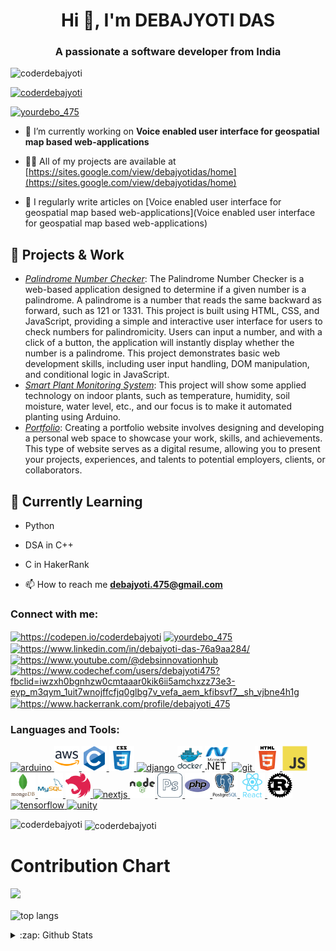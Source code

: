 <h1 align="center">Hi 👋, I'm DEBAJYOTI DAS</h1>
<h3 align="center">A passionate a software developer from India</h3>

<p align="left"> <img src="https://komarev.com/ghpvc/?username=coderdebajyoti&label=Profile%20views&color=0e75b6&style=flat" alt="coderdebajyoti" /> </p>

<p align="left"> <a href="https://github.com/ryo-ma/github-profile-trophy"><img src="https://github-profile-trophy.vercel.app/?username=coderdebajyoti" alt="coderdebajyoti" /></a> </p>

<p align="left"> <a href="https://twitter.com/yourdebo_475" target="blank"><img src="https://img.shields.io/twitter/follow/yourdebo_475?logo=twitter&style=for-the-badge" alt="yourdebo_475" /></a> </p>

- 🔭 I’m currently working on **Voice enabled user interface for geospatial map based web-applications**

- 👨‍💻 All of my projects are available at [https://sites.google.com/view/debajyotidas/home](https://sites.google.com/view/debajyotidas/home)

- 📝 I regularly write articles on [Voice enabled user interface for geospatial map based web-applications](Voice enabled user interface for geospatial map based web-applications)

## 🔭 Projects & Work

- *[Palindrome Number Checker](https://github.com/CoderDebajyoti/Palindrome-Number-Checker-)*: The Palindrome Number Checker is a web-based application designed to determine if a given number is a palindrome. A palindrome is a number that reads the same backward as forward, such as 121 or 1331. This project is built using HTML, CSS, and JavaScript, providing a simple and interactive user interface for users to check numbers for palindromicity. Users can input a number, and with a click of a button, the application will instantly display whether the number is a palindrome. This project demonstrates basic web development skills, including user input handling, DOM manipulation, and conditional logic in JavaScript.
- *[Smart Plant Monitoring System]()*: This project will show some applied technology on indoor plants, such as temperature, humidity, soil moisture, water level, etc., and our focus is to make it automated planting using Arduino.
- *[Portfolio](https://sites.google.com/view/debajyotidas/project-page)*: Creating a portfolio website involves designing and developing a personal web space to showcase your work, skills, and achievements. This type of website serves as a digital resume, allowing you to present your projects, experiences, and talents to potential employers, clients, or collaborators.

## 🌱 Currently Learning

- Python
- DSA in C++
- C in HakerRank

- 📫 How to reach me **debajyoti.475@gmail.com**

<h3 align="left">Connect with me:</h3>
<p align="left">
<a href="https://codepen.io/https://codepen.io/coderdebajyoti" target="blank"><img align="center" src="https://raw.githubusercontent.com/rahuldkjain/github-profile-readme-generator/master/src/images/icons/Social/codepen.svg" alt="https://codepen.io/coderdebajyoti" height="30" width="40" /></a>
<a href="https://twitter.com/yourdebo_475" target="blank"><img align="center" src="https://raw.githubusercontent.com/rahuldkjain/github-profile-readme-generator/master/src/images/icons/Social/twitter.svg" alt="yourdebo_475" height="30" width="40" /></a>
<a href="https://linkedin.com/in/https://www.linkedin.com/in/debajyoti-das-76a9aa284/" target="blank"><img align="center" src="https://raw.githubusercontent.com/rahuldkjain/github-profile-readme-generator/master/src/images/icons/Social/linked-in-alt.svg" alt="https://www.linkedin.com/in/debajyoti-das-76a9aa284/" height="30" width="40" /></a>
<a href="https://www.youtube.com/c/https://www.youtube.com/@debsinnovationhub" target="blank"><img align="center" src="https://raw.githubusercontent.com/rahuldkjain/github-profile-readme-generator/master/src/images/icons/Social/youtube.svg" alt="https://www.youtube.com/@debsinnovationhub" height="30" width="40" /></a>
<a href="https://www.codechef.com/users/https://www.codechef.com/users/debajyoti475?fbclid=iwzxh0bgnhzw0cmtaaar0kik6ii5amchxzz73e3-eyp_m3qym_1uit7wnojffcfjq0glbg7v_vefa_aem_kfibsvf7__sh_vjbne4h1g" target="blank"><img align="center" src="https://cdn.jsdelivr.net/npm/simple-icons@3.1.0/icons/codechef.svg" alt="https://www.codechef.com/users/debajyoti475?fbclid=iwzxh0bgnhzw0cmtaaar0kik6ii5amchxzz73e3-eyp_m3qym_1uit7wnojffcfjq0glbg7v_vefa_aem_kfibsvf7__sh_vjbne4h1g" height="30" width="40" /></a>
<a href="https://www.hackerrank.com/https://www.hackerrank.com/profile/debajyoti_475" target="blank"><img align="center" src="https://raw.githubusercontent.com/rahuldkjain/github-profile-readme-generator/master/src/images/icons/Social/hackerrank.svg" alt="https://www.hackerrank.com/profile/debajyoti_475" height="30" width="40" /></a>
</p>

<h3 align="left">Languages and Tools:</h3>
<p align="left"> <a href="https://www.arduino.cc/" target="_blank" rel="noreferrer"> <img src="https://cdn.worldvectorlogo.com/logos/arduino-1.svg" alt="arduino" width="40" height="40"/> </a> <a href="https://aws.amazon.com" target="_blank" rel="noreferrer"> <img src="https://raw.githubusercontent.com/devicons/devicon/master/icons/amazonwebservices/amazonwebservices-original-wordmark.svg" alt="aws" width="40" height="40"/> </a> <a href="https://www.cprogramming.com/" target="_blank" rel="noreferrer"> <img src="https://raw.githubusercontent.com/devicons/devicon/master/icons/c/c-original.svg" alt="c" width="40" height="40"/> </a> <a href="https://www.w3schools.com/css/" target="_blank" rel="noreferrer"> <img src="https://raw.githubusercontent.com/devicons/devicon/master/icons/css3/css3-original-wordmark.svg" alt="css3" width="40" height="40"/> </a> <a href="https://www.djangoproject.com/" target="_blank" rel="noreferrer"> <img src="https://cdn.worldvectorlogo.com/logos/django.svg" alt="django" width="40" height="40"/> </a> <a href="https://www.docker.com/" target="_blank" rel="noreferrer"> <img src="https://raw.githubusercontent.com/devicons/devicon/master/icons/docker/docker-original-wordmark.svg" alt="docker" width="40" height="40"/> </a> <a href="https://dotnet.microsoft.com/" target="_blank" rel="noreferrer"> <img src="https://raw.githubusercontent.com/devicons/devicon/master/icons/dot-net/dot-net-original-wordmark.svg" alt="dotnet" width="40" height="40"/> </a> <a href="https://git-scm.com/" target="_blank" rel="noreferrer"> <img src="https://www.vectorlogo.zone/logos/git-scm/git-scm-icon.svg" alt="git" width="40" height="40"/> </a> <a href="https://www.w3.org/html/" target="_blank" rel="noreferrer"> <img src="https://raw.githubusercontent.com/devicons/devicon/master/icons/html5/html5-original-wordmark.svg" alt="html5" width="40" height="40"/> </a> <a href="https://developer.mozilla.org/en-US/docs/Web/JavaScript" target="_blank" rel="noreferrer"> <img src="https://raw.githubusercontent.com/devicons/devicon/master/icons/javascript/javascript-original.svg" alt="javascript" width="40" height="40"/> </a> <a href="https://www.mongodb.com/" target="_blank" rel="noreferrer"> <img src="https://raw.githubusercontent.com/devicons/devicon/master/icons/mongodb/mongodb-original-wordmark.svg" alt="mongodb" width="40" height="40"/> </a> <a href="https://www.mysql.com/" target="_blank" rel="noreferrer"> <img src="https://raw.githubusercontent.com/devicons/devicon/master/icons/mysql/mysql-original-wordmark.svg" alt="mysql" width="40" height="40"/> </a> <a href="https://nestjs.com/" target="_blank" rel="noreferrer"> <img src="https://raw.githubusercontent.com/devicons/devicon/master/icons/nestjs/nestjs-plain.svg" alt="nestjs" width="40" height="40"/> </a> <a href="https://nextjs.org/" target="_blank" rel="noreferrer"> <img src="https://cdn.worldvectorlogo.com/logos/nextjs-2.svg" alt="nextjs" width="40" height="40"/> </a> <a href="https://nodejs.org" target="_blank" rel="noreferrer"> <img src="https://raw.githubusercontent.com/devicons/devicon/master/icons/nodejs/nodejs-original-wordmark.svg" alt="nodejs" width="40" height="40"/> </a> <a href="https://www.photoshop.com/en" target="_blank" rel="noreferrer"> <img src="https://raw.githubusercontent.com/devicons/devicon/master/icons/photoshop/photoshop-line.svg" alt="photoshop" width="40" height="40"/> </a> <a href="https://www.php.net" target="_blank" rel="noreferrer"> <img src="https://raw.githubusercontent.com/devicons/devicon/master/icons/php/php-original.svg" alt="php" width="40" height="40"/> </a> <a href="https://www.postgresql.org" target="_blank" rel="noreferrer"> <img src="https://raw.githubusercontent.com/devicons/devicon/master/icons/postgresql/postgresql-original-wordmark.svg" alt="postgresql" width="40" height="40"/> </a> <a href="https://reactjs.org/" target="_blank" rel="noreferrer"> <img src="https://raw.githubusercontent.com/devicons/devicon/master/icons/react/react-original-wordmark.svg" alt="react" width="40" height="40"/> </a> <a href="https://www.rust-lang.org" target="_blank" rel="noreferrer"> <img src="https://raw.githubusercontent.com/devicons/devicon/master/icons/rust/rust-plain.svg" alt="rust" width="40" height="40"/> </a> <a href="https://www.tensorflow.org" target="_blank" rel="noreferrer"> <img src="https://www.vectorlogo.zone/logos/tensorflow/tensorflow-icon.svg" alt="tensorflow" width="40" height="40"/> </a> <a href="https://unity.com/" target="_blank" rel="noreferrer"> <img src="https://www.vectorlogo.zone/logos/unity3d/unity3d-icon.svg" alt="unity" width="40" height="40"/> </a> </p>

<p><img align="left" src="https://github-readme-stats.vercel.app/api/top-langs?username=coderdebajyoti&show_icons=true&locale=en&layout=compact" alt="coderdebajyoti" /></p>

<p>&nbsp;<img align="center" src="https://github-readme-stats.vercel.app/api?username=coderdebajyoti&show_icons=true&locale=en" alt="coderdebajyoti" /></p>


# Contribution Chart
![](https://github-readme-activity-graph.vercel.app/graph?username=CoderDebajyoti&bg_color=000000&color=ffffff&line=f500e4&point=e1ff00&area=true&hide_border=true)

<p></div> <img width=325 align="center" src="https://github-readme-stats-salesp07.vercel.app/api/top-langs/?username=CoderDebajyoti&hide=HTML&langs_count=8&layout=compact&theme=react&border_radius=10&size_weight=0.5&count_weight=0.5&exclude_repo=github-readme-stats" alt="top langs" />
</div></p> <details>
  <summary>:zap: Github Stats</summary>  
  <p align="center">
    <img src="https://github-profile-summary-cards.vercel.app/api/cards/profile-details?username=CoderDebajyoti&theme=radical" alt="Debajyoti's GitHub Contribution"/>
  </a>
</p>
<a> 
  <p align="center">
    <a href="https://github.com/CoderDebajyoti"><img alt="Debajyoti's Github Stats" src="https://denvercoder1-github-readme-stats.vercel.app/api/?username=CoderDebajyoti&show_icons=true&count_private=true&theme=react&border_color=7F3FBF&bg_color=0D1117&title_color=F85D7F&icon_color=F8D866" height="200px" width="50.5%">
  <div align=center>
  <img src="https://github-readme-streak-stats-salesp07.vercel.app/?user=CoderDebajyoti&count_private=true&theme=react&border_color=7F3FBF&bg_color=0D1117" height="200px" width="40.5%" alt="streak stats"/> 
  </a>
<img src="https://raw.githubusercontent.com/dqwe223/dqwe223/main/gif/line-neon.gif" width="100%"> 